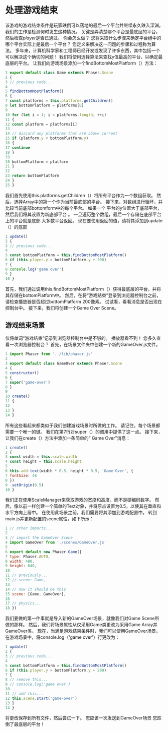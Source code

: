 # 处理游戏结束

该游戏的游戏结束条件是玩家跌倒可以落地的最后一个平台并继续永久跌入深渊。
我们的工作是检测何时发生这种情况。
关键是弄清楚哪个平台是最底层的平台，然后检查*player*是否已通过。
你会怎么做？
您将采取什么步骤来确定平台组中的哪个平台实际上是最后一个平台？
您定义来解决这一问题的步骤和过程称为算法。
多年来，计算机科学家和工程师已经开发或发现了许多东西，其中包括一个可以解决这个确切的问题！
我们将使用选择算法来查找y值最高的平台，以确定最底层的平台。
让我们向游戏场景添加一个findBottomMostPlatform（）方法：

```javascript
1 export default class Game extends Phaser.Scene
2 {
3 // previous code...
4
5 findBottomMostPlatform()
6 {
7 const platforms = this.platforms.getChildren()
8 let bottomPlatform = platforms[0]
9
10 for (let i = 1; i < platforms.length; ++i)
11 {
12 const platform = platforms[i]
13
14 // discard any platforms that are above current
15 if (platform.y < bottomPlatform.y)
16 {
17 continue
18 }
19
20 bottomPlatform = platform
21 }
22
23 return bottomPlatform
24 }
25 }
```

我们首先使用this.platforms.getChildren（）将所有平台作为一个数组获取。
然后，选择Array中的第一个作为当前最底部的平台。
接下来，对数组进行循环，并比较当前底部bottomform中的每个平台。 如果一个
平台的y位置大于底部平台，然后我们将其设置为新底部平台
。
一旦遍历整个数组，最后一个存储在底部平台上的平台就是底部
大多数平台返回。
现在要使用返回的值，请将其添加到update（）的底部

```javascript
1 update()
2 {
3 // previous code...
4
5 const bottomPlatform = this.findBottomMostPlatform()
6 if (this.player.y > bottomPlatform.y + 200)
7 {
8 console.log('game over')
9 }
10 }
```

首先，我们通过调用this.findBottomMostPlatform（）获得最底层的平台，并将其存储在bottomPlatform中。
然后，在将“游戏结束”登录到浏览器控制台之前，请检查播放器是否超过bottomPlatform 200像素。
试试看，看看消息是否出现在控制台中。 接下来，我们将创建一个Game Over Scene。

## 游戏结束场景

仅将单词“游戏结束”记录到浏览器控制台中是不够的。 播放器看不到！ 您多久查看一次浏览器控制台？
首先，在场景文件夹中创建一个新的GameOver.js文件。

```javascript
1 import Phaser from '../lib/phaser.js'
2
3 export default class GameOver extends Phaser.Scene
4 {
5 constructor()
6 {
7 super('game-over')
8 }
9
10 create()
11 {
12
13 }
14 }
```

所有这些看起来都类似于我们创建游戏场景时所做的工作。
请记住，每个场景都需要一个唯一的键。 我们在第7行对super（）的调用中提供了这一点。
接下来，让我们在create（）方法中添加一条简单的“ Game Over”消息：

```javascript
1 create()
2 {
3 const width = this.scale.width
4 const height = this.scale.height
5
6 this.add.text(width * 0.5, height * 0.5, 'Game Over', {
7 fontSize: 48
8 })
9 .setOrigin(0.5)
10 }
```

我们正在使用ScaleManager来获取游戏的宽度和高度，而不是硬编码数字。
然后，像以前一样创建一个简单的Text对象，并将原点设置为0.5，以使其在垂直和水平方向上居中。
在使用此场景之前，我们需要将其添加到游戏配置中。 转到main.js并更新配置的scene属性，如下所示：

```javascript
1 // other imports...
2
3 // import the GameOver Scene
4 import GameOver from './scenes/GameOver.js'
5
6 export default new Phaser.Game({
7 type: Phaser.AUTO,
8 width: 480,
9 height: 640,
10
11 // previously...
12 // scene: Game,
13
14 // now it should be this
15 scene: [Game, GameOver],
16
17 // physics...
18 })
```

我们要做的第一件事就是导入新的GameOver场景，就像我们对Game Scene所做的那样。
然后，我们将场景属性从仅采用Game类更改为采用Game Array并
GameOver类。
现在，当满足游戏结束条件时，我们可以使用GameOver场景。 在游戏场景中，将console.log（'game over'）行更改为：

```javascript
1 update()
2 {
3 // previous code...
4
5 const bottomPlatform = this.findBottomMostPlatform()
6 if (this.player.y > bottomPlatform.y + 200)
7 {
8 // remove this...
9 // console.log('game over')
10
11 // add this...
12 this.scene.start('game-over')
13 }
14 }
```

将更改保存到所有文件，然后尝试一下。 您应该一次发送到GameOver场景
您跌倒了最底层的平台！

